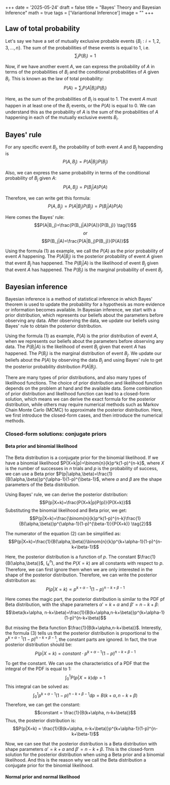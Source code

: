 +++
date = '2025-05-24'
draft = false
title = "Bayes' Theory and Bayesian Inference"
math = true
tags = ['Variantional Inference']
image = ""
+++

## Law of total probability
Let's say we have a set of mutually exclusive probable events $\{B_i : i=1,2,3,...,n \}$. The sum of the probabilities of these events is equal to 1, i.e. $$\sum_i P(B_i)=1$$

Now, if we have another event $A$, we can express the probability of $A$ in terms of the probabilities of $B_i$ and the conditional probabilities of $A$ given $B_i$. This is known as the law of total probability:
$$P(A)=\sum_i P(A|B_i)P(B_i)$$

Here, as the sum of the probabilities of $B_i$ is equal to 1. The event $A$ must happen in at least one of the $B_i$ events, or the $P(A)$ is equal to 0. We can understand this as the probability of $A$ is the sum of the probabilities of $A$ happening in each of the mutually exclusive events $B_i$.

## Bayes' rule
For any specific event $B_j$, the probability of both event $A$ and $B_j$ happending is $$P(A,B_j)=P(A|B_j)P(B_j)$$

Also, we can express the same probability in terms of the conditional probability of $B_j$ given $A$:
$$P(A,B_j)=P(B_j|A)P(A)$$

Therefore, we can write get this formula:
$$P(A,B_j)=P(A|B_j)P(B_j)=P(B_j|A)P(A)$$

Here comes the Bayes' rule:
$$P(A|B_j)=\frac{P(B_j|A)P(A)}{P(B_j)} \tag{1}$$
$$or$$
$$P(B_j|A)=\frac{P(A|B_j)P(B_j)}{P(A)}$$

Using the formula (1) as example, we call the $P(A)$ as the prior probability of event $A$ happening. The $P(A|B_j)$ is the posterior probability of event $A$ given that event $B_j$ has happened. The $P(B_j|A)$ is the likelihood of event $B_j$ given that event $A$ has happened. The $P(B_j)$ is the marginal probability of event $B_j$.

## Bayesian inference
Bayesian inference is a method of statistical inference in which Bayes' theorem is used to update the probability for a hypothesis as more evidence or information becomes available. In Bayesian inference, we start with a prior distribution, which represents our beliefs about the parameters before observing any data. After observing the data, we update our beliefs using Bayes' rule to obtain the posterior distribution.

Using the formula (1) as example, $P(A)$ is the prior distribution of event $A$, when we represents our beliefs about the parameters before observing any data. The $P(B_j|A)$ is the likelihood of event $B_j$ given that event $A$ has happened. The $P(B_j)$ is the marginal distribution of event $B_j$. We update our beliefs about the $P(A)$ by observing the data $B_j$ and using Bayes' rule to get the posterior probability distribution $P(A|B_j)$.

There are many types of prior distributions, and also many types of likelihood functions. The choice of prior distribution and likelihood function depends on the problem at hand and the available data. Some combination of prior distribution and likelihood function can lead to a closed-form solution, which means we can derive the exact formula for the posterior distribution, while others may require numerical methods such as Markov Chain Monte Carlo (MCMC) to approximate the posterior distribution. Here, we first introduce the closed-form cases, and then introduce the numerical methods.

### Closed-form solutions: conjugate priors
#### Beta prior and binomial likelihood
The Beta distribution is a conjugate prior for the binomial likelihood. If we have a binomial likelihood $P(X=k|p)=\binom{n}{k}p^k(1-p)^{n-k}$, where $X$ is the number of successes in $n$ trials and $p$ is the probability of success, we can use a Beta prior $P(p|\alpha,\beta)=\frac{1}{B(\alpha,\beta)}p^{\alpha-1}(1-p)^{\beta-1}$, where $\alpha$ and $\beta$ are the shape parameters of the Beta distribution.

Using Bayes' rule, we can derive the posterior distribution:
$$P(p|X=k)=\frac{P(X=k|p)P(p)}{P(X=k)}$$
Substituting the binomial likelihood and Beta prior, we get:
$$P(p|X=k)=\frac{\binom{n}{k}p^k(1-p)^{n-k}\frac{1}{B(\alpha,\beta)}p^{\alpha-1}(1-p)^{\beta-1}}{P(X=k)} \tag{2}$$

The numerator of the equation (2) can be simplified as:
$$P(p|X=k)=\frac{1}{B(\alpha,\beta)}\binom{n}{k}p^{k+\alpha-1}(1-p)^{n-k+\beta-1}$$

Here, the posterior distribution is a function of $p$. The constant $\frac{1}{B(\alpha,\beta)}$, $(_k^n)$, and the $P(X=k)$ are all constants with respect to $p$. Therefore, we can first ignore them when we are only interested in the shape of the posterior distribution. Therefore, we can write the posterior distribution as:
$$P(p|X=k) \propto p^{k+\alpha-1}(1-p)^{n-k+\beta-1} \tag{3}$$

Here comes the magic part, the posterior distribution is similar to the PDF pf Beta distribution, with the shape parameters $\alpha' = k + \alpha$ and $\beta' = n - k + \beta$:
$$\beta(k+\alpha, n-k+\beta)=\frac{1}{B(k+\alpha,n-k+\beta)}p^{k+\alpha-1}(1-p)^{n-k+\beta}$$

But missing the Beta function $\frac{1}{B(k+\alpha,n-k+\beta)}$. Interestly, the formula (3) tells us that the posterior distribution is proportional to the $p^{k+\alpha-1}(1-p)^{n-k+\beta-1}$, the constant parts are ignored. In fact, the true posterior distribution should be:
$$P(p|X=k) = constant \cdot p^{k+\alpha-1}(1-p)^{n-k+\beta-1}$$

To get the constant. We can use the characteristics of a PDF that the integral of the PDF is equal to 1:
$$\int_0^1 P(p|X=k)dp = 1$$
This integral can be solved as: 
$$\int_0^1 p^{k+\alpha-1}(1-p)^{n-k+\beta-1}dp = B(k+\alpha, n-k+\beta)$$
Therefore, we can get the constant:
$$constant = \frac{1}{B(k+\alpha, n-k+\beta)}$$
Thus, the posterior distribution is:
$$P(p|X=k) = \frac{1}{B(k+\alpha, n-k+\beta)}p^{k+\alpha-1}(1-p)^{n-k+\beta-1}$$

Now, we can see that the posterior distribution is a Beta distribution with shape parameters $\alpha' = k + \alpha$ and $\beta' = n - k + \beta$. This is the closed-form solution for the posterior distribution when using a Beta prior and a binomial likelihood. And this is the reason why we call the Beta distribution a conjugate prior for the binomial likelihood.

#### Normal prior and normal likelihood